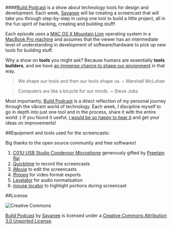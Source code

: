 ####[Build Podcast](http://build-podcast.com) is a show about technology tools for design and development. Each week, [Sayanee](http://sayan.ee) will be creating a screencast that will take you through step-by-step in using one tool to build a little project, all in the fun spirit of hacking, creating and building stuff!

Each episode uses a [MAC OS X Mountain Lion](http://en.wikipedia.org/wiki/OS_X_Mountain_Lion) operating system in a [MacBook Pro machine](http://support.apple.com/kb/sp541) and assumes that the viewer has an intermediate level of understanding in development of software/hardware to pick up new tools for building stuff.

Why a show on **tools** you might ask? Because humans are essentially **tools builders**, and we have [an immense chance to shape our envionment](https://vimeo.com/34017777) in that way.

> We shape our tools and then our tools shape us. ~ Marshall McLuhan

> Computers are like a bicycle for our minds. ~ Steve Jobs

Most importantly, [Build Podcast](http://build-podcast.com) is a direct reflection of my personal journey through the vibrant world of technology. Each week, I discipline myself to go in depth into just one tool and in the process, share it with the entire world :) If you found it useful, [i would be so happy to hear it](http://twitter.com/sayanee_) and get your ideas on improvements!


##Equipment and tools used for the screencasts:

Big thanks to the open source community and free softwares!

1. [C01U USB Studio Condensor Microphone](http://www.samsontech.com/samson/products/microphones/usb-microphones/c01u/) generously gifted by [Preetam Rai](https://twitter.com/preetamrai)
2. [Quicktime](http://www.apple.com/quicktime/download/) to record the screencasts
3. [iMovie](http://www.apple.com/ilife/imovie/) to edit the screencasts
4. [ffmpeg](http://ffmpeg.org/) for video format exports
5. [Levelator](http://www.conversationsnetwork.org/levelator) for audio normalisation
6. [mouse locator](http://mouse-locator.en.softonic.com/mac) to highlight portions during screencast

##License

![Creative Commons](http://i.creativecommons.org/l/by/3.0/88x31.png)

[Build Podcast](http://build-podcast.com/) by [Sayanee](http://sayan.ee/) is licensed under a [Creative Commons Attribution 3.0 Unported License](http://creativecommons.org/licenses/by/3.0/deed.en_US).






